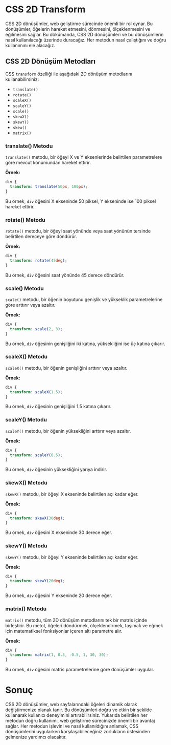 # CSS 2D Transform

CSS 2D dönüşümler, web geliştirme sürecinde önemli bir rol oynar. Bu dönüşümler, öğelerin hareket etmesini, dönmesini, ölçeklenmesini ve eğilmesini sağlar. Bu dökümanda, CSS 2D dönüşümleri ve bu dönüşümlerin nasıl kullanılacağı üzerinde duracağız. Her metodun nasıl çalıştığını ve doğru kullanımını ele alacağız.

## CSS 2D Dönüşüm Metodları

CSS `transform` özelliği ile aşağıdaki 2D dönüşüm metodlarını kullanabilirsiniz:

- `translate()`
- `rotate()`
- `scaleX()`
- `scaleY()`
- `scale()`
- `skewX()`
- `skewY()`
- `skew()`
- `matrix()`

### translate() Metodu

`translate()` metodu, bir öğeyi X ve Y eksenlerinde belirtilen parametrelere göre mevcut konumundan hareket ettirir. 

**Örnek:**
```css
div {
  transform: translate(50px, 100px);
}
```
Bu örnek, `div` öğesini X ekseninde 50 piksel, Y ekseninde ise 100 piksel hareket ettirir.

### rotate() Metodu

`rotate()` metodu, bir öğeyi saat yönünde veya saat yönünün tersinde belirtilen dereceye göre döndürür.

**Örnek:**
```css
div {
  transform: rotate(45deg);
}
```
Bu örnek, `div` öğesini saat yönünde 45 derece döndürür.

### scale() Metodu

`scale()` metodu, bir öğenin boyutunu genişlik ve yükseklik parametrelerine göre arttırır veya azaltır.

**Örnek:**
```css
div {
  transform: scale(2, 3);
}
```
Bu örnek, `div` öğesinin genişliğini iki katına, yüksekliğini ise üç katına çıkarır.

### scaleX() Metodu

`scaleX()` metodu, bir öğenin genişliğini arttırır veya azaltır.

**Örnek:**
```css
div {
  transform: scaleX(1.5);
}
```
Bu örnek, `div` öğesinin genişliğini 1.5 katına çıkarır.

### scaleY() Metodu

`scaleY()` metodu, bir öğenin yüksekliğini arttırır veya azaltır.

**Örnek:**
```css
div {
  transform: scaleY(0.5);
}
```
Bu örnek, `div` öğesinin yüksekliğini yarıya indirir.

### skewX() Metodu

`skewX()` metodu, bir öğeyi X ekseninde belirtilen açı kadar eğer.

**Örnek:**
```css
div {
  transform: skewX(30deg);
}
```
Bu örnek, `div` öğesini X ekseninde 30 derece eğer.

### skewY() Metodu

`skewY()` metodu, bir öğeyi Y ekseninde belirtilen açı kadar eğer.

**Örnek:**
```css
div {
  transform: skewY(20deg);
}
```
Bu örnek, `div` öğesini Y ekseninde 20 derece eğer.

### matrix() Metodu

`matrix()` metodu, tüm 2D dönüşüm metodlarını tek bir matris içinde birleştirir. Bu metot, öğeleri döndürmek, ölçeklendirmek, taşımak ve eğmek için matematiksel fonksiyonlar içeren altı parametre alır.

**Örnek:**
```css
div {
  transform: matrix(1, 0.5, -0.5, 1, 30, 30);
}
```
Bu örnek, `div` öğesini matris parametrelerine göre dönüşümler uygular.

# Sonuç

CSS 2D dönüşümler, web sayfalarındaki öğeleri dinamik olarak değiştirmenize olanak tanır. Bu dönüşümleri doğru ve etkin bir şekilde kullanarak kullanıcı deneyimini artırabilirsiniz. Yukarıda belirtilen her metodun doğru kullanımı, web geliştirme sürecinizde önemli bir avantaj sağlar. Her metodun işlevini ve nasıl kullanıldığını anlamak, CSS dönüşümlerini uygularken karşılaşabileceğiniz zorlukların üstesinden gelmenize yardımcı olacaktır.